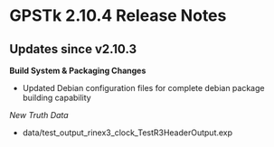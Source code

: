 GPSTk 2.10.4 Release Notes
========================

Updates since v2.10.3
----------------------

**Build System & Packaging Changes**
 * Updated Debian configuration files for complete debian package building capability

*New Truth Data*
 * data/test_output_rinex3_clock_TestR3HeaderOutput.exp





